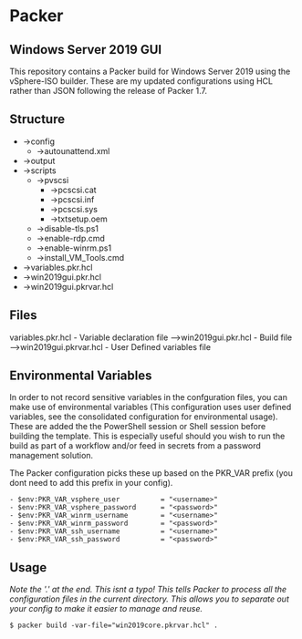 # Packer

## Windows Server 2019 GUI
 
 This repository contains a Packer build for Windows Server 2019 using the vSphere-ISO builder.
 These are my updated configurations using HCL rather than JSON following the release of Packer 1.7.

## Structure

 - ->config
	- ->autounattend.xml
 - ->output
 - ->scripts
	- ->pvscsi
		- ->pcscsi.cat
		- ->pcscsi.inf
		- ->pcscsi.sys
		- ->txtsetup.oem
	- ->disable-tls.ps1
	- ->enable-rdp.cmd
	- ->enable-winrm.ps1
	- ->install_VM_Tools.cmd
 - ->variables.pkr.hcl
 - ->win2019gui.pkr.hcl
 - ->win2019gui.pkrvar.hcl

## Files
variables.pkr.hcl - Variable declaration file
 -->win2019gui.pkr.hcl - Build file 
 -->win2019gui.pkrvar.hcl - User Defined variables file

## Environmental Variables
In order to not record sensitive variables in the confguration files, you can make use of environmental variables (This configuration uses user defined variables, see the consolidated configuration for environmental usage).  These are added the the PowerShell session or Shell session before building the template.  This is especially useful should you wish to run the build as part of a workflow and/or feed in secrets from a password management solution. 

The Packer configuration picks these up based on the PKR_VAR prefix (you dont need to add this prefix in your config).

```
- $env:PKR_VAR_vsphere_user          = "<username>"
- $env:PKR_VAR_vsphere_password      = "<password>"
- $env:PKR_VAR_winrm_username        = "<username>"
- $env:PKR_VAR_winrm_password        = "<password>"
- $env:PKR_VAR_ssh_username          = "<username>"
- $env:PKR_VAR_ssh_password          = "<password>"
```

## Usage

*Note the '.' at the end.  This isnt a typo!  This tells Packer to process all the configuration files in the current directory.  This allows you to separate out your config to make it easier to manage and reuse.*

```
$ packer build -var-file="win2019core.pkrvar.hcl" .
```